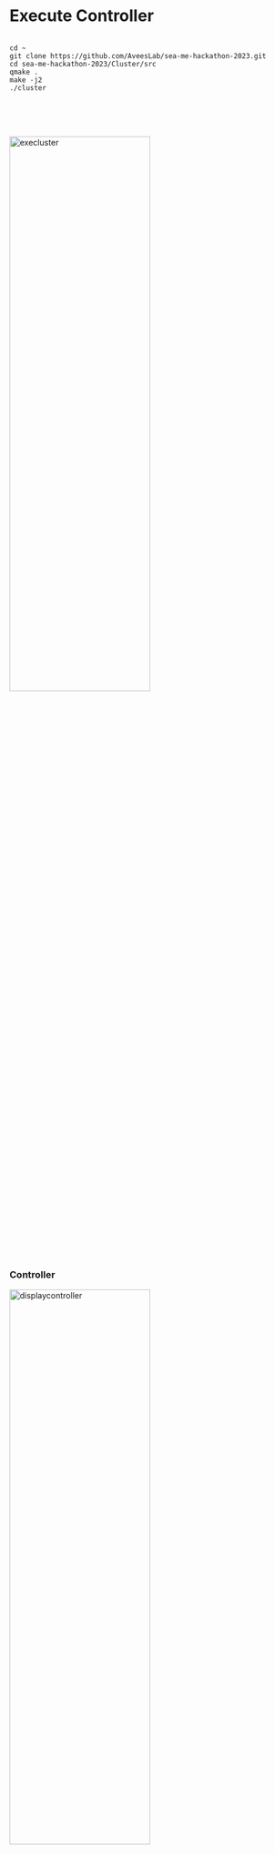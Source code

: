 # Execute Controller

<pre>
<code>
cd ~
git clone https://github.com/AveesLab/sea-me-hackathon-2023.git
cd sea-me-hackathon-2023/Cluster/src
qmake .
make -j2
./cluster
</code>
</pre>
<br><br>

<img src="https://github.com/AveesLab/sea-me-hackathon-2023/assets/125881959/be0e03bd-65be-415f-8a5a-4ab4f92338c6" width="70%" height="50%" title="px(픽셀) 크기 설정" alt="execluster"></img><br><br>


### Controller
<img src="https://github.com/AveesLab/sea-me-hackathon-2023/assets/125881959/26db2c69-a048-40fb-9bbd-a44787117e3c" width="70%" height="50%" title="px(픽셀) 크기 설정" alt="displaycontroller"></img>
